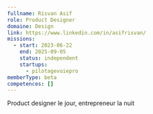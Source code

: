 ```yaml
---
fullname: Risvan Asif
role: Product Designer
domaine: Design
link: https://www.linkedin.com/in/asifrisvan/
missions:
  - start: 2023-06-22
    end: 2025-09-05
    status: independent
    startups:
      - pilotagevoiepro
memberType: beta
competences: []
---
```

Product designer le jour, entrepreneur la nuit